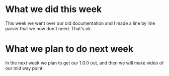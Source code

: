 # What we did this week

This week we went over our old documentation and I made a line by line parser that we now don't need. That's ok.

# What we plan to do next week

In the next week we plan to get our 1.0.0 out, and then we will make video of our mid way point. 